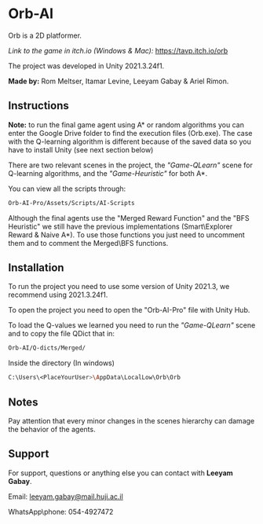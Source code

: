 
# Orb-AI
Orb is a 2D platformer.

*Link to the game in itch.io (Windows & Mac):*
https://tavp.itch.io/orb

The project was developed in Unity 2021.3.24f1.



**Made by:** Rom Meltser, Itamar Levine, Leeyam Gabay & Ariel Rimon.


## Instructions

**Note:** to run the final game agent using A* or random algorithms you can enter the Google Drive folder to find the execution files (Orb.exe). The case with the Q-learning algorithm is different because of the saved data so you have to install Unity (see next section below)

There are two relevant scenes in the project, the *"Game-QLearn"* scene for Q-learning algorithms, and the *"Game-Heuristic"* for both A*.

You can view all the scripts through:
```bash
Orb-AI-Pro/Assets/Scripts/AI-Scripts
```

Although the final agents use the "Merged Reward Function" and the "BFS Heuristic" we still have the previous implementations (Smart\Explorer Reward & Naive A*). To use those functions you just need to uncomment them and to comment the Merged\BFS functions.
## Installation

To run the project you need to use some version of Unity 2021.3, we recommend using 2021.3.24f1.

To open the project you need to open the "Orb-AI-Pro" file with Unity Hub.

To load the Q-values we learned you need to run the *"Game-QLearn"* scene and to copy the file QDict that in:

```bash
Orb-AI/Q-dicts/Merged/
```

Inside the directory (In windows)

```bash
C:\Users\<PlaceYourUser>\AppData\LocalLow\Orb\Orb
```
    
## Notes

Pay attention that every minor changes in the scenes hierarchy can damage the behavior of the agents. 


## Support

For support, questions or anything else you can contact with **Leeyam Gabay**.

Email: leeyam.gabay@mail.huji.ac.il

WhatsApp\phone: 054-4927472


